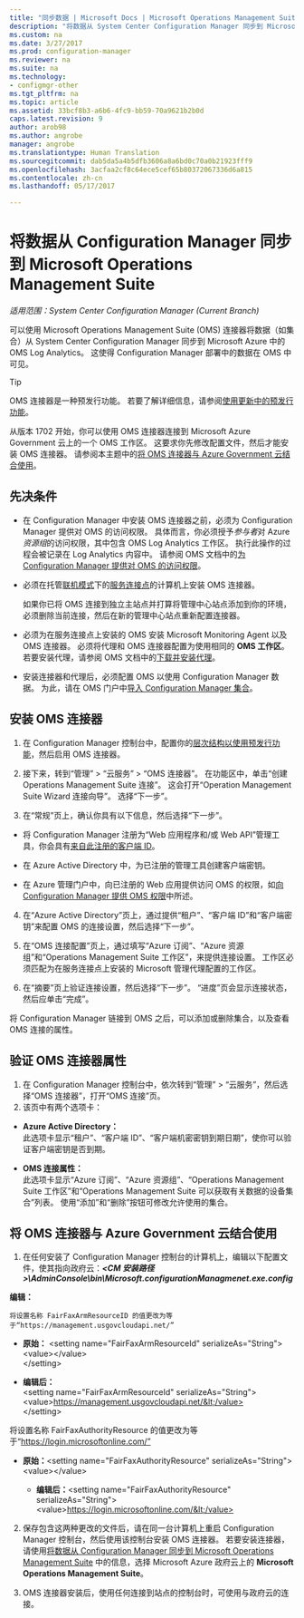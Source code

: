 ```yaml
---
title: "同步数据 | Microsoft Docs | Microsoft Operations Management Suite "
description: "将数据从 System Center Configuration Manager 同步到 Microsoft Operations Management Suite。"
ms.custom: na
ms.date: 3/27/2017
ms.prod: configuration-manager
ms.reviewer: na
ms.suite: na
ms.technology:
- configmgr-other
ms.tgt_pltfrm: na
ms.topic: article
ms.assetid: 33bcf8b3-a6b6-4fc9-bb59-70a9621b2b0d
caps.latest.revision: 9
author: arob98
ms.author: angrobe
manager: angrobe
ms.translationtype: Human Translation
ms.sourcegitcommit: dab5da5a4b5dfb3606a8a6bd0c70a0b21923fff9
ms.openlocfilehash: 3acfaa2cf8c64ece5cef65b80372067336d6a815
ms.contentlocale: zh-cn
ms.lasthandoff: 05/17/2017

---
```



# <a name="sync-data-from-configuration-manager-to-the-microsoft-operations-management-suite"></a>将数据从 Configuration Manager 同步到 Microsoft Operations Management Suite


*适用范围：System Center Configuration Manager (Current Branch)*

可以使用 Microsoft Operations Management Suite (OMS) 连接器将数据（如集合）从 System Center Configuration Manager 同步到 Microsoft Azure 中的 OMS Log Analytics。 这使得 Configuration Manager 部署中的数据在 OMS 中可见。
> [!TIP]
> OMS 连接器是一种预发行功能。 若要了解详细信息，请参阅[使用更新中的预发行功能](/sccm/core/servers/manage/pre-release-features)。

从版本 1702 开始，你可以使用 OMS 连接器连接到 Microsoft Azure Government 云上的一个 OMS 工作区。 这要求你先修改配置文件，然后才能安装 OMS 连接器。 请参阅本主题中的[将 OMS 连接器与 Azure Government 云结合使用](#fairfaxconfig)。

## <a name="prerequisites"></a>先决条件
- 在 Configuration Manager 中安装 OMS 连接器之前，必须为 Configuration Manager 提供对 OMS 的访问权限。 具体而言，你必须授予*参与者*对 Azure *资源组*的访问权限，其中包含 OMS Log Analytics 工作区。 执行此操作的过程会被记录在 Log Analytics 内容中。 请参阅 OMS 文档中的[为 Configuration Manager 提供对 OMS 的访问权限](https://docs.microsoft.com/azure/log-analytics/log-analytics-sccm#provide-configuration-manager-with-permissions-to-oms)。

- 必须在托管[联机模式](/sccm/core/servers/deploy/configure/about-the-service-connection-point#a-namebkmkmodesa-modes-of-operation)下的[服务连接点](/sccm/core/servers/deploy/configure/about-the-service-connection-point)的计算机上安装 OMS 连接器。

  如果你已将 OMS 连接到独立主站点并打算将管理中心站点添加到你的环境，必须删除当前连接，然后在新的管理中心站点重新配置连接器。

- 必须为在服务连接点上安装的 OMS 安装 Microsoft Monitoring Agent 以及 OMS 连接器。  必须将代理和 OMS 连接器配置为使用相同的 **OMS 工作区**。 若要安装代理，请参阅 OMS 文档中的[下载并安装代理](https://docs.microsoft.com/azure/log-analytics/log-analytics-sccm#download-and-install-the-agent)。

- 安装连接器和代理后，必须配置 OMS 以使用 Configuration Manager 数据。  为此，请在 OMS 门户中[导入 Configuration Manager 集合](https://docs.microsoft.com/azure/log-analytics/log-analytics-sccm#import-collections)。



## <a name="install-the-oms-connector"></a>安装 OMS 连接器  
1. 在 Configuration Manager 控制台中，配置你的[层次结构以使用预发行功能](/sccm/core/servers/manage/pre-release-features)，然后启用 OMS 连接器。  

2. 接下来，转到“管理” > “云服务” > “OMS 连接器”。 在功能区中，单击“创建 Operations Management Suite 连接”。 这会打开“Operation Management Suite Wizard 连接向导”。 选择“下一步”。  


3.    在“常规”页上，确认你具有以下信息，然后选择“下一步”。  
  - 将 Configuration Manager 注册为“Web 应用程序和/或 Web API”管理工具，你会具有[来自此注册的客户端 ID](https://docs.microsoft.com/azure/active-directory/develop/active-directory-integrating-applications)。  
  - 在 Azure Active Directory 中，为已注册的管理工具创建客户端密钥。  

  - 在 Azure 管理门户中，向已注册的 Web 应用提供访问 OMS 的权限，如[向 Configuration Manager 提供 OMS 权限](https://docs.microsoft.com/azure/log-analytics/log-analytics-sccm#provide-configuration-manager-with-permissions-to-oms)中所述。  

4.    在“Azure Active Directory”页上，通过提供“租户”、“客户端 ID”和“客户端密钥”来配置 OMS 的连接设置，然后选择“下一步”。  

5.    在“OMS 连接配置”页上，通过填写“Azure 订阅”、“Azure 资源组”和“Operations Management Suite 工作区”，来提供连接设置。  工作区必须匹配为在服务连接点上安装的 Microsoft 管理代理配置的工作区。  

6.    在“摘要”页上验证连接设置，然后选择“下一步”。 “进度”页会显示连接状态，然后应单击“完成”。

将 Configuration Manager 链接到 OMS 之后，可以添加或删除集合，以及查看 OMS 连接的属性。

## <a name="verify-the-oms-connector-properties"></a>验证 OMS 连接器属性
1.    在 Configuration Manager 控制台中，依次转到“管理” > “云服务”，然后选择“OMS 连接器”，打开“OMS 连接”页。
2.    该页中有两个选项卡：
  - **Azure Active Directory：**   
    此选项卡显示“租户”、“客户端 ID”、“客户端机密密钥到期日期”，使你可以验证客户端密钥是否到期。

  - **OMS 连接属性：**  
    此选项卡显示“Azure 订阅”、“Azure 资源组”、“Operations Management Suite 工作区”和“Operations Management Suite 可以获取有关数据的设备集合”列表。 使用“添加”和“删除”按钮可修改允许使用的集合。

## <a name="fairfaxconfig"> </a>将 OMS 连接器与 Azure Government 云结合使用


1.  在任何安装了 Configuration Manager 控制台的计算机上，编辑以下配置文件，使其指向政府云：***&lt;CM 安装路径>\AdminConsole\bin\Microsoft.configurationManagmenet.exe.config***

  **编辑：**

    将设置名称 FairFaxArmResourceID 的值更改为等于“https://management.usgovcloudapi.net/”

   - **原始：**
      &lt;setting name="FairFaxArmResourceId" serializeAs="String">   
      &lt;value>&lt;/value>   
      &lt;/setting>

   - **编辑后：**     
      &lt;setting name="FairFaxArmResourceId" serializeAs="String"> &lt;value>https://management.usgovcloudapi.net/&lt;/value>  
      &lt;/setting>

  将设置名称 FairFaxAuthorityResource 的值更改为等于“https://login.microsoftonline.com/”

  - **原始：**&lt;setting name="FairFaxAuthorityResource" serializeAs="String">   
    &lt;value>&lt;/value>

    - **编辑后：**&lt;setting name="FairFaxAuthorityResource" serializeAs="String">   
    &lt;value>https://login.microsoftonline.com/&lt;/value>

2.    保存包含这两种更改的文件后，请在同一台计算机上重启 Configuration Manager 控制台，然后使用该控制台安装 OMS 连接器。 若要安装连接器，请使用[将数据从 Configuration Manager 同步到 Microsoft Operations Management Suite](/sccm/core/clients/manage/sync-data-microsoft-operations-management-suite) 中的信息，选择 Microsoft Azure 政府云上的 **Microsoft Operations Management Suite**。

3.    OMS 连接器安装后，使用任何连接到站点的控制台时，可使用与政府云的连接。


